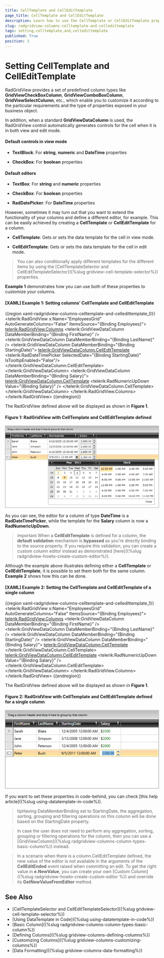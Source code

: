 ```yaml
---
title: CellTemplate and CellEditTemplate
page_title: CellTemplate and CellEditTemplate
description: Learn how to use the CellTemplate or CellEditTemplate properties to extend the functionality of the columns in RadGridView - Telerik's {{ site.framework_name }} DataGrid.
slug: radgridview-columns-celltemplate-and-celledittemplate
tags: setting,celltemplate,and,celledittemplate
published: True
position: 3
---
```


# Setting CellTemplate and CellEditTemplate

RadGridView provides a set of predefined column types like __GridViewCheckBoxColumn__, __GridViewComboBoxColumn__, __GridViewSelectColumn__, etc., which enable you to customize it according to the particular requirements and the type of properties exposed in your business object.

In addition, when a standard **GridViewDataColumn** is used, the RadGridView control automatically generates controls for the cell when it is in both view and edit mode.

#### Default controls in view mode

* __TextBlock__: For **string**, **numeric** and **DateTime** properties

* __CheckBox__: For **boolean** properties

#### Default editors

* __TextBox__: For **string** and **numeric** properties

* __CheckBox__: For **boolean** properties

* __RadDatePicker__: For **DateTime** properties

However, sometimes it may turn out that you want to extend the functionality of your columns and define a different editor, for example. This can be easily achieved by creating a __CellTemplate__ or __CellEditTemplate__ for a column.

* __CellTemplate__: Gets or sets the data template for the cell in view mode.

* __CellEditTemplate__: Gets or sets the data template for the cell in edit mode.

>You can also conditionally apply different templates for the different items by using the [CellTemplateSelector and CellEditTemplateSelector]({%slug gridview-cell-template-selector%}) properties.

**Example 1** demonstrates how you can use both of these properties to customize your columns.

#### __[XAML] Example 1: Setting columns' CellTemplate and CellEditTemplate__

{{region xaml-radgridview-columns-celltemplate-and-celledittemplate_0}}
	<telerik:RadGridView x:Name="EmployeesGrid" AutoGenerateColumns="False" ItemsSource="{Binding Employees}">
	    <telerik:RadGridView.Columns>
	        <telerik:GridViewDataColumn DataMemberBinding="{Binding FirstName}" />
	        <telerik:GridViewDataColumn DataMemberBinding="{Binding LastName}" />
	        <telerik:GridViewDataColumn DataMemberBinding="{Binding StartingDate}">
	            <telerik:GridViewDataColumn.CellEditTemplate>
	                <DataTemplate>
	                    <telerik:RadDateTimePicker SelectedDate="{Binding StartingDate}" IsTooltipEnabled="False"/>
	                </DataTemplate>
	            </telerik:GridViewDataColumn.CellEditTemplate>
	        </telerik:GridViewDataColumn>
	        <telerik:GridViewDataColumn DataMemberBinding="{Binding Salary}">
	            <telerik:GridViewDataColumn.CellTemplate>
	                <DataTemplate>
	                    <telerik:RadNumericUpDown Value="{Binding Salary}" />
	                </DataTemplate>
	            </telerik:GridViewDataColumn.CellTemplate>
	        </telerik:GridViewDataColumn>
	    </telerik:RadGridView.Columns>
	</telerik:RadGridView>
{{endregion}}

The RadGridView defined above will be displayed as shown in **Figure 1**.

#### Figure 1: RadGridView with CellTemplate and CellEditTemplate defined

![Telerik {{ site.framework_name }} DataGrid Cell Template Cell Edit Template](images/RadGridView_CellTemplate_CellEditTemplate.png)

As you can see, the editor for a column of type __DateTime__ is a __RadDateTimePicker__, while the template for the **Salary** column is now a __RadNumericUpDown__.

>important When a __CellEditTemplate__ is defined for a column, the __default validation__ mechanism is __bypassed__ as you're directly binding to the source property. If you require this validation, you can create a custom column editor instead as demonstrated [here]({%slug radgridview-howto-create-custom-editor%}).

Although the example above illustrates defining either a __CellTemplate__ or __CellEditTemplate__, it is possible to set them both for the same column. **Example 2** shows how this can be done.

#### __[XAML] Example 2: Setting the CellTemplate and CellEditTemplate of a single column__

{{region xaml-radgridview-columns-celltemplate-and-celledittemplate_1}}
	<telerik:RadGridView x:Name="EmployeesGrid" AutoGenerateColumns="False" ItemsSource="{Binding Employees}">
		<telerik:RadGridView.Columns>
			<telerik:GridViewDataColumn DataMemberBinding="{Binding FirstName}" />
			<telerik:GridViewDataColumn DataMemberBinding="{Binding LastName}" />
			<telerik:GridViewDataColumn DataMemberBinding="{Binding StartingDate}" />
			<telerik:GridViewDataColumn DataMemberBinding="{Binding Salary}">
				<telerik:GridViewDataColumn.CellTemplate>
					<DataTemplate>
						<StackPanel Orientation="Horizontal">
							<TextBlock Text="$" />
							<TextBlock Text="{Binding Salary}" Foreground="Green" />
						</StackPanel>
					</DataTemplate>
				</telerik:GridViewDataColumn.CellTemplate>
				<telerik:GridViewDataColumn.CellEditTemplate>
					<DataTemplate>
						<telerik:RadNumericUpDown Value="{Binding Salary}" />
					</DataTemplate>
				</telerik:GridViewDataColumn.CellEditTemplate>
			</telerik:GridViewDataColumn>
		</telerik:RadGridView.Columns>
	</telerik:RadGridView>
{{endregion}}

The RadGridView defined above will be displayed as shown in **Figure 1**.

#### Figure 2: RadGridView with CellTemplate and CellEditTemplate defined for a single column

![Telerik {{ site.framework_name }} DataGrid Cell Template Cell Edit Template](images/RadGridView_CellTemplate_CellEditTemplate2.png)

If you want to set these properties in code-behind, you can check [this help article]({%slug using-datatemplate-in-code%}).

>tipHaving DataMemberBinding set to StartingDate, the aggregation, sorting, grouping and filtering operations on this column will be done based on the StartingDate property.

>In case the user does not need to perform any aggregation, sorting, grouping or filtering operations for the column, then you can use a [GridViewColumn]({%slug radgridview-columns-column-types-basic-column%}) instead.

>In a scenario when there is a column.CellEditTemplate defined, the new value of the editor is not available in the arguments of the __CellEditEnded__ event raised when committing an edit. To get the right value in __e.NewValue__, you can create your own [Custom Column]({%slug radgridview-howto-create-custom-editor %}) and override its __GetNewValueFromEditor__ method.

## See Also

* [CellTemplateSelector and CellEditTemplateSelector]({%slug gridview-cell-template-selector%})
* [Using DataTemplate in Code]({%slug using-datatemplate-in-code%})
* [Basic Column]({%slug radgridview-columns-column-types-basic-column%})
* [Defining Columns]({%slug gridview-columns-defining-columns%})
* [Customizing Columns]({%slug gridview-columns-customizing-columns%})
* [Data Formatting]({%slug gridview-columns-data-formatting%})
